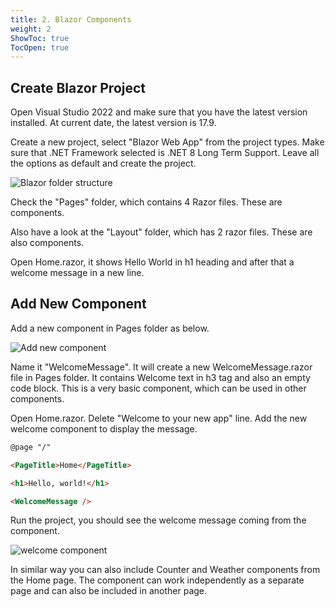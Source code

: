 ```yaml
---
title: 2. Blazor Components
weight: 2
ShowToc: true
TocOpen: true
---
```


## Create Blazor Project

Open Visual Studio 2022 and make sure that you have the latest version installed. At current date, the latest version is 17.9.

Create a new project, select "Blazor Web App" from the project types. Make sure that .NET Framework selected is .NET 8 Long Term Support. Leave all the options as default and create the project.

![Blazor folder structure](/images/blazor/blazor-folder-structure.jpg "Blazor folder structure")

Check the "Pages" folder, which contains 4 Razor files. These are components.

Also have a look at the "Layout" folder, which has 2 razor files. These are also components.

Open Home.razor, it shows Hello World in h1 heading and after that a welcome message in a new line.

## Add New Component

Add a new component in Pages folder as below.

![Add new component](/images/blazor/blazor-add-new-component.jpg "Add new component")

Name it "WelcomeMessage". It will create a new WelcomeMessage.razor file in Pages folder. It contains Welcome text in h3 tag and also an empty code block. This is a very basic component, which can be used in other components.

Open Home.razor. Delete "Welcome to your new app" line. Add the new welcome component to display the message.

```html
@page "/"

<PageTitle>Home</PageTitle>

<h1>Hello, world!</h1>

<WelcomeMessage />
```

Run the project, you should see the welcome message coming from the component.

![welcome component](/images/blazor/welcome-component.jpg "welcome component")

In similar way you can also include Counter and Weather components from the Home page. The component can work independently as a separate page and can also be included in another page.